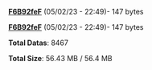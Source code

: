[**F6B92feF**](/data/F6B92feF.txt) (05/02/23 - 22:49)- 147 bytes

[**F6B92feF**](/data/F6B92feF.txt) (05/02/23 - 22:49)- 147 bytes

**Total Datas**: 8467

**Total Size**: 56.43 MB / 56.4 MB